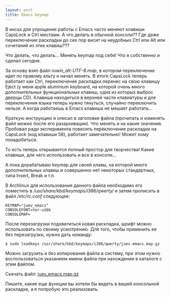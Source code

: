 ```yaml
--- 
layout: post
title: Emacs keymap
---
```

В иксах для упрощения работы с Emacs часто меняют клавиши CapsLock и Ctrl местами. А что делать в обычной консоли?? Где даже переключение раскладки до сих пор висит на неудобных Ctrl или Alt или сочетаний из этих клавиш???

Что делать, что делать... Менять keymap под себя! Что я собственно и сделал сегодня.

За основу взял файл <em>ruwin_alt-UTF-8.map</em>, в котором переключение идет по правому альту и начал менять. В итоге CapsLock теперь работает как Ctrl, переключение раскладки перенес на свою клавишу Eject (у меня apple aluminium keyboard, на которой очень много дополнительных функциональных клавиш, одна из которых выброс дверцы CD). Клавиша находиться в верхней части клавиатуры и для переключения языка теперь нужно тянуться, случайно переключить нельзя. А когда работаешь в Emacs клавиша не мешает работать...

Краткую инструкцию я описал в заголовке файла (прочитать и изменять файл можно после его разархивации). Что менять и на какие значения. Пробовал ради эксперимента повесить переключение раскладки на CapsLock (код клавиши 58), работает замечательно! Может кому понадобиться.

То есть теперь открывается полный простор для творчества! Какие клавиши, для чего использовать и все в консоли...

А пока дорабатываю keymap для своей клавы, на которой много дополнительных клавиш и совершенно нет некоторых стандартных, типа Insert, Break и т.п.

В Archlinux для использования данного файла необходимо его поместить в <em>/usr/share/kbd/keymaps/i386/qwerty/</em> и затем прописать в файл <em>/etc/rc.conf </em>следующее:

    KEYMAP="juev_emacs"
    CONSOLEFONT=ter-u16b
    CONSOLEMAP=

После перезагрузки подхватиться новая раскладка, шрифт можно использовать по своему усмотрению. Для того, чтобы применить ее без перезагрузки, нужно дать команду:

    $ sudo loadkeys /usr/share/kbd/keymaps/i386/qwerty/juev.emacs.map.gz

Можно загрузить и без копирования файла в систему, при этом нужно воспользоваться указанием имени файла при нахождении в каталоге с этим файлом.

Скачать файл: <a href="http://static.juev.ru/2009/08/juev_emacs.map.gz">juev_emacs.map.gz</a>

Пишите, какие еще функции вы хотели бы видеть в вашей консольной раскладке, а я попробую это реализовать.
